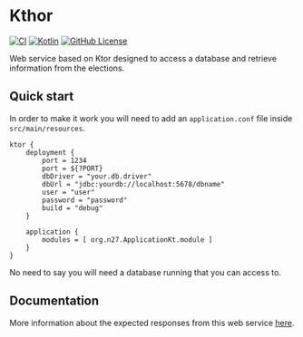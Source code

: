 # Kthor
[![CI](https://github.com/Narsuf/Kthor/actions/workflows/kotlin.yml/badge.svg)](https://github.com/Narsuf/Kthor/actions/workflows/kotlin.yml)
[![Kotlin](https://img.shields.io/badge/kotlin-1.8.0-blue.svg?logo=kotlin)](http://kotlinlang.org)
[![GitHub License](https://img.shields.io/badge/license-Apache%20License%202.0-blue.svg?style=flat)](http://www.apache.org/licenses/LICENSE-2.0)

Web service based on Ktor designed to access a database and retrieve information from
the elections.

## Quick start
In order to make it work you will need to add an `application.conf` file inside 
`src/main/resources`.

```
ktor {
    deployment {
        port = 1234
        port = ${?PORT}
        dbDriver = "your.db.driver"
        dbUrl = "jdbc:yourdb://localhost:5678/dbname"
        user = "user"
        password = "password"
        build = "debug"
    }

    application {
        modules = [ org.n27.ApplicationKt.module ]
    }
}
```

No need to say you will need a database running that you can access to.

## Documentation
More information about the expected responses from this web service 
[here](https://github.com/Narsuf/Kthor/tree/main/docs).
